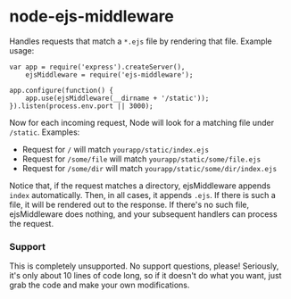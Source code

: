 node-ejs-middleware
===================

Handles requests that match a `*.ejs` file by rendering that file. Example usage:

    var app = require('express').createServer(),
        ejsMiddleware = require('ejs-middleware');
    
    app.configure(function() {      
        app.use(ejsMiddleware(__dirname + '/static'));
    }).listen(process.env.port || 3000);
  
Now for each incoming request, Node will look for a matching file under `/static`. Examples:

 * Request for `/` will match `yourapp/static/index.ejs`
 * Request for `/some/file` will match `yourapp/static/some/file.ejs`
 * Request for `/some/dir` will match `yourapp/static/some/dir/index.ejs`
 
Notice that, if the request matches a directory, ejsMiddleware appends `index` automatically. Then, in all cases, it appends `.ejs`. If there is such a file, it will be rendered out to the response. If there's no such file, ejsMiddleware does nothing, and your subsequent handlers can process the request.

### Support

This is completely unsupported. No support questions, please! Seriously, it's only about 10 lines of code long, so if it doesn't do what you want, just grab the code and make your own modifications.
